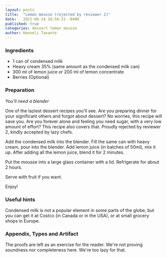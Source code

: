 ```yaml
---
layout: posts
title:  "Lemon mousse (rejected by reviewer 2)"
date:   2021-06-14 18:56:21 -0400
published: true
categories: dessert lemon mousse
author: Hanneli Tavante
---
```




### Ingredients

* 1 can of condensed milk
* Heavy cream 35% (same amount as the condensed milk can)
* 300 ml of lemon juice or 200 ml of lemon concentrate
* Berries (Optional)

### Preparation

*You'll need a blender*

One of the laziest dessert recipes you'll see. Are you preparing dinner for your significant others and forgot about dessert? No worries, this recipe will save you. Are you forever alone and feeling you need sugar, with a very low amount of effort? This recipe also covers that. Proudly rejected by reviewer 2, kindly accepted by lazy chefs.

Add the condensed milk into the blender. Fill the same can with heavy cream, pour into the blender. Add lemon juice (in batches of 50ml), mix it up. After adding all the lemon juice, blend it for 2 minutes.

Put the mousse into a large glass container with a lid. Refrigerate for about 2 hours.

Serve with fruit if you want.

Enjoy!

### Useful hints

Condensed milk is not a popular element in some parts of the globe, but you can get it at Costco (in Canada or in the USA), or at small grocery shops in Europe. 

### Appendix, Types and Artifact

The proofs are left as an exercise for the reader. We're not proving soundness nor completeness here. We're too lazy for that.
